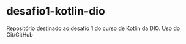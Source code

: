 # desafio1-kotlin-dio
Repositório destinado ao desafio 1 do curso de Kotlin da DIO. Uso do Git/GitHub
